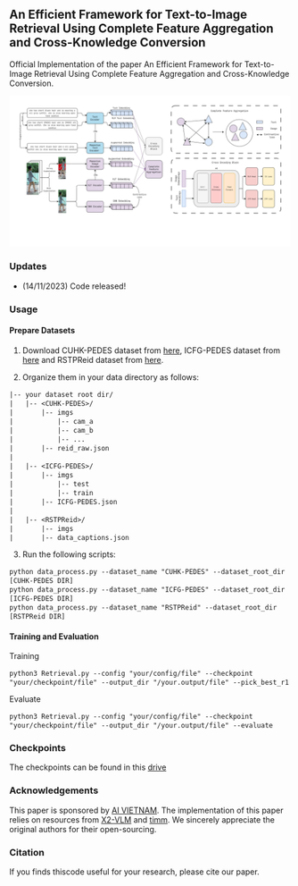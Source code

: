 ## An Efficient Framework for Text-to-Image Retrieval Using Complete Feature Aggregation and Cross-Knowledge Conversion

Official Implementation of the paper An Efficient Framework for Text-to-Image Retrieval Using Complete Feature Aggregation and Cross-Knowledge Conversion. 

![pipeline](./CFACK.png)


### Updates
- (14/11/2023) Code released!


### Usage
#### Prepare Datasets
1. Download CUHK-PEDES dataset from [here](https://github.com/ShuangLI59/Person-Search-with-Natural-Language-Description), ICFG-PEDES dataset from [here](https://github.com/zifyloo/SSAN) and RSTPReid dataset from [here](https://github.com/NjtechCVLab/RSTPReid-Dataset).

2. Organize them in your data directory as follows:
```
|-- your dataset root dir/
|   |-- <CUHK-PEDES>/
|       |-- imgs
|           |-- cam_a
|           |-- cam_b
|           |-- ...
|       |-- reid_raw.json
|
|   |-- <ICFG-PEDES>/
|       |-- imgs
|           |-- test
|           |-- train
|       |-- ICFG-PEDES.json
|
|   |-- <RSTPReid>/
|       |-- imgs
|       |-- data_captions.json
```

3. Run the following scripts:

```
python data_process.py --dataset_name "CUHK-PEDES" --dataset_root_dir [CUHK-PEDES DIR]
python data_process.py --dataset_name "ICFG-PEDES" --dataset_root_dir [ICFG-PEDES DIR]
python data_process.py --dataset_name "RSTPReid" --dataset_root_dir [RSTPReid DIR]

```

#### Training and Evaluation

Training
```
python3 Retrieval.py --config "your/config/file" --checkpoint "your/checkpoint/file" --output_dir "/your.output/file" --pick_best_r1
```

Evaluate
```
python3 Retrieval.py --config "your/config/file" --checkpoint "your/checkpoint/file" --output_dir "/your.output/file" --evaluate
```

### Checkpoints
The checkpoints can be found in this [drive](https://drive.google.com/drive/folders/1EYi2rGFmSuGQU5GRU0-nHy0ewMFQMq7M?usp=sharing)


### Acknowledgements
This paper is sponsored by [AI VIETNAM](https://aivietnam.edu.vn/). The implementation of this paper relies on resources from [X2-VLM](https://github.com/zengyan-97/X2-VLM) and [timm](https://github.com/huggingface/pytorch-image-models/tree/main/timm). We sincerely appreciate the original authors for their open-sourcing.

### Citation
If you finds thiscode useful for your research, please cite our paper.
